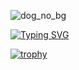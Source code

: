 

![dog_no_bg](https://github.com/user-attachments/assets/d53d561a-3a52-452a-917d-6f88f1f2b0cc)



[![Typing SVG](https://readme-typing-svg.herokuapp.com?font=Epunda+Slab&size=40&pause=1000&color=0B430C&width=574&height=60&lines=Interested+In+On+Device+AI;Edge+AI%2C+Real+Time+Processing)](https://git.io/typing-svg)

[![trophy](https://github-profile-trophy.vercel.app/?username=ryo-ma&theme=oldie&column=5)](https://github.com/ryo-ma/github-profile-trophy)
